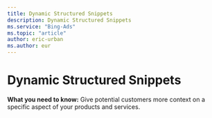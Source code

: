 ```yaml
---
title: Dynamic Structured Snippets
description: Dynamic Structured Snippets
ms.service: "Bing-Ads"
ms.topic: "article"
author: eric-urban
ms.author: eur
---
```


# Dynamic Structured Snippets

**What you need to know:**  Give potential customers more context on a specific aspect of your products and services.


